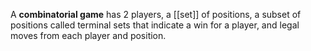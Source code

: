 A **combinatorial game** has 2 players, a [[set]] of positions, a subset of positions called terminal sets that indicate a win for a player, and legal moves from each player and position.
